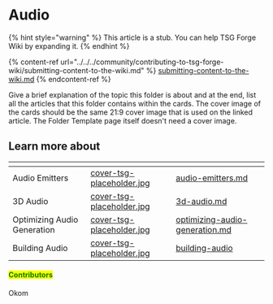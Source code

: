 # Audio

{% hint style="warning" %}
This article is a stub. You can help TSG Forge Wiki by expanding it.
{% endhint %}

{% content-ref url="../../../community/contributing-to-tsg-forge-wiki/submitting-content-to-the-wiki.md" %}
[submitting-content-to-the-wiki.md](../../../community/contributing-to-tsg-forge-wiki/submitting-content-to-the-wiki.md)
{% endcontent-ref %}



Give a brief explanation of the topic this folder is about and at the end, list all the articles that this folder contains within the cards. The cover image of the cards should be the same 21:9 cover image that is used on the linked article. The Folder Template page itself doesn't need a cover image.



## Learn more about

<table data-view="cards"><thead><tr><th></th><th data-hidden data-card-cover data-type="files"></th><th data-hidden data-card-target data-type="content-ref"></th></tr></thead><tbody><tr><td>Audio Emitters</td><td><a href="../../../.gitbook/assets/cover-tsg-placeholder.jpg">cover-tsg-placeholder.jpg</a></td><td><a href="audio-emitters.md">audio-emitters.md</a></td></tr><tr><td>3D Audio</td><td><a href="../../../.gitbook/assets/cover-tsg-placeholder.jpg">cover-tsg-placeholder.jpg</a></td><td><a href="3d-audio.md">3d-audio.md</a></td></tr><tr><td>Optimizing Audio Generation</td><td><a href="../../../.gitbook/assets/cover-tsg-placeholder.jpg">cover-tsg-placeholder.jpg</a></td><td><a href="optimizing-audio-generation.md">optimizing-audio-generation.md</a></td></tr><tr><td>Building Audio</td><td><a href="../../../.gitbook/assets/cover-tsg-placeholder.jpg">cover-tsg-placeholder.jpg</a></td><td><a href="building-audio/">building-audio</a></td></tr></tbody></table>



#### <mark style="color:green;">Contributors</mark>

Okom
